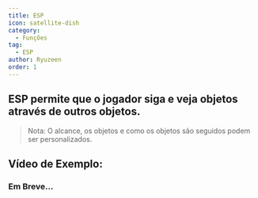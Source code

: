 ```yaml
---
title: ESP
icon: satellite-dish
category:
  - Funções
tag:
  - ESP
author: Ryuzeen
order: 1
---
```


## ESP permite que o jogador siga e veja objetos através de outros objetos.
> Nota: O alcance, os objetos e como os objetos são seguidos podem ser personalizados.

## Vídeo de Exemplo:

### Em Breve...
